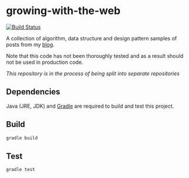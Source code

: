 # growing-with-the-web

[![Build Status](http://img.shields.io/travis/gwtw/growing-with-the-web.svg?style=flat)](http://travis-ci.org/gwtw/growing-with-the-web)

A collection of algorithm, data structure and design pattern samples of posts from my [blog][1].

Note that this code has not been thoroughly tested and as a result should not be used in production code.

*This repository is in the process of being split into separate repositories*



## Dependencies

Java (JRE, JDK) and [Gradle](https://gradle.org/) are required to build and test this project.



## Build

```bash
gradle build
```



## Test

```bash
gradle test
```


[1]: http://www.growingwiththeweb.com
